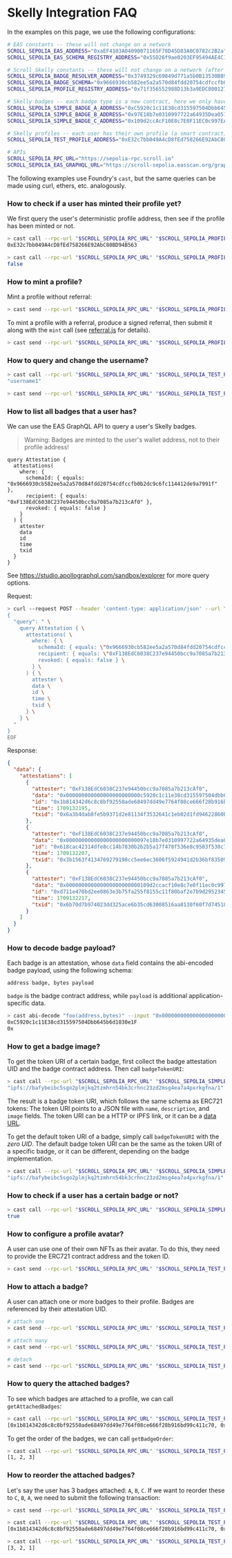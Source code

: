 # Skelly Integration FAQ

In the examples on this page, we use the following configurations:

```bash
# EAS constants -- these will not change on a network
SCROLL_SEPOLIA_EAS_ADDRESS="0xaEF4103A04090071165F78D45D83A0C0782c2B2a"
SCROLL_SEPOLIA_EAS_SCHEMA_REGISTRY_ADDRESS="0x55D26f9ae0203EF95494AE4C170eD35f4Cf77797"

# Scroll Skelly constants -- these will not change on a network (after the final deployment)
SCROLL_SEPOLIA_BADGE_RESOLVER_ADDRESS="0x3749329c69849d771a5b0B13530B899990dEe747"
SCROLL_SEPOLIA_BADGE_SCHEMA="0x9666930cb582ee5a2a570d84fdd20754cdfccfb0b2dc9c6fc114412de9a7991f"
SCROLL_SEPOLIA_PROFILE_REGISTRY_ADDRESS="0x71f356552988D13b3a9EDC8001275f6Ac0493671"

# Skelly badges -- each badge type is a new contract, here we only have three simple test contracts
SCROLL_SEPOLIA_SIMPLE_BADGE_A_ADDRESS="0xC5920c1c11E38cd315597504Dbb645b6d1030e1F"
SCROLL_SEPOLIA_SIMPLE_BADGE_B_ADDRESS="0x97E18b7e0310997722a64935Dea0511F119C3461"
SCROLL_SEPOLIA_SIMPLE_BADGE_C_ADDRESS="0x109d2ccAcF10E8c7E0F11EC0c997EAb99C379675"

# Skelly profiles -- each user has their own profile (a smart contract), here we provide a simple test profile
SCROLL_SEPOLIA_TEST_PROFILE_ADDRESS="0xE32c7bb049A4cD8fEd758266E92AbC80BD94B563"

# APIs
SCROLL_SEPOLIA_RPC_URL="https://sepolia-rpc.scroll.io"
SCROLL_SEPOLIA_EAS_GRAPHQL_URL="https://scroll-sepolia.easscan.org/graphql"
```

The following examples use Foundry's `cast`, but the same queries can be made using curl, ethers, etc. analogously.


### How to check if a user has minted their profile yet?

We first query the user's deterministic profile address, then see if the profile has been minted or not.

```bash
> cast call --rpc-url "$SCROLL_SEPOLIA_RPC_URL" "$SCROLL_SEPOLIA_PROFILE_REGISTRY_ADDRESS" "getProfile(address)(address)" "0xF138EdC6038C237e94450bcc9a7085a7b213cAf0"
0xE32c7bb049A4cD8fEd758266E92AbC80BD94B563

> cast call --rpc-url "$SCROLL_SEPOLIA_RPC_URL" "$SCROLL_SEPOLIA_PROFILE_REGISTRY_ADDRESS" "isProfileMinted(address)(bool)" "0xE32c7bb049A4cD8fEd758266E92AbC80BD94B563"
false
```


### How to mint a profile?

Mint a profile without referral:

```bash
> cast send --rpc-url "$SCROLL_SEPOLIA_RPC_URL" "$SCROLL_SEPOLIA_PROFILE_REGISTRY_ADDRESS" "mint(string,bytes)" "username1" "" --value "0.001ether" --private-key "$SCROLL_SEPOLIA_PRIVATE_KEY"
```

To mint a profile with a referral, produce a signed referral, then submit it along with the `mint` call (see [referral.js](../examples/src/referral.js) for details).

```bash
> cast send --rpc-url "$SCROLL_SEPOLIA_RPC_URL" "$SCROLL_SEPOLIA_PROFILE_REGISTRY_ADDRESS" "mint(string,bytes)" "username2" "0x000000000000000000000000f138edc6038c237e94450bcc9a7085a7b213caf00000000000000000000000000000000000000000000000000000000065df58b700000000000000000000000000000000000000000000000000000000000000600000000000000000000000000000000000000000000000000000000000000041f67a57c6bc0b93d7b7fb0ed30544825569c1e2a08037f235fb1716bdc260839657f8f9f130b3e43c55743912914103e5b4da7b7178081bece2149a53f14b5b251c00000000000000000000000000000000000000000000000000000000000000" --value "0.0005ether" --private-key "$SCROLL_SEPOLIA_PRIVATE_KEY2"
```


### How to query and change the username?

```bash
> cast call --rpc-url "$SCROLL_SEPOLIA_RPC_URL" "$SCROLL_SEPOLIA_TEST_PROFILE_ADDRESS" "username()(string)"
"username1"

> cast send --rpc-url "$SCROLL_SEPOLIA_RPC_URL" "$SCROLL_SEPOLIA_TEST_PROFILE_ADDRESS" "changeUsername(string)" "username2" --private-key "$SCROLL_SEPOLIA_PRIVATE_KEY"
```


### How to list all badges that a user has?

We can use the EAS GraphQL API to query a user's Skelly badges.

> Warning: Badges are minted to the user's wallet address, not to their profile address!

```
query Attestation {
  attestations(
    where: {
      schemaId: { equals: "0x9666930cb582ee5a2a570d84fdd20754cdfccfb0b2dc9c6fc114412de9a7991f" },
      recipient: { equals: "0xF138EdC6038C237e94450bcc9a7085a7b213cAf0" },
      revoked: { equals: false }
    }
  ) {
    attester
    data
    id
    time
    txid
  }
}
```

See https://studio.apollographql.com/sandbox/explorer for more query options.

Request:

```bash
> curl --request POST --header 'content-type: application/json' --url "$SCROLL_SEPOLIA_EAS_GRAPHQL_URL" --data-binary @- << EOF
{
  "query": " \
    query Attestation { \
      attestations( \
        where: { \
          schemaId: { equals: \"0x9666930cb582ee5a2a570d84fdd20754cdfccfb0b2dc9c6fc114412de9a7991f\" }, \
          recipient: { equals: \"0xF138EdC6038C237e94450bcc9a7085a7b213cAf0\" }, \
          revoked: { equals: false } \
        } \
      ) { \
        attester \
        data \
        id \
        time \
        txid \
      } \
    } \
  "
}
EOF
```

Response:

```json
{
  "data": {
    "attestations": [
      {
        "attester": "0xF138EdC6038C237e94450bcc9a7085a7b213cAf0",
        "data": "0x000000000000000000000000c5920c1c11e38cd315597504dbb645b6d1030e1f00000000000000000000000000000000000000000000000000000000000000400000000000000000000000000000000000000000000000000000000000000000",
        "id": "0x1b814342d6c8c8bf92550ade68497dd49e7764f08ce666f28b916bd99c411c70",
        "time": 1709132195,
        "txid": "0x6a3b4dab8fe5b9371d2e81134f3532641c1eb02d1fd94622860b2ccdb118dbba"
      },
      {
        "attester": "0xF138EdC6038C237e94450bcc9a7085a7b213cAf0",
        "data": "0x00000000000000000000000097e18b7e0310997722a64935dea0511f119c346100000000000000000000000000000000000000000000000000000000000000400000000000000000000000000000000000000000000000000000000000000000",
        "id": "0x618cac42314dfe8cc14b7830b2b2b5a17f478f536e8c9503f530c754c97c9f72",
        "time": 1709132207,
        "txid": "0x3b1563f4134769279198cc5ee6ec3606f5924941d2b36bf83509c4ba5362dbb3"
      },
      {
        "attester": "0xF138EdC6038C237e94450bcc9a7085a7b213cAf0",
        "data": "0x000000000000000000000000109d2ccacf10e8c7e0f11ec0c997eab99c37967500000000000000000000000000000000000000000000000000000000000000400000000000000000000000000000000000000000000000000000000000000000",
        "id": "0xd711e470bd2ee0863e3b75fa255f8155c11f80baf2e7b9d2952345a5b204a8e9",
        "time": 1709132217,
        "txid": "0x6b70d7b974023dd325ace6b35cd63008516aa8130f60f7d74518438c7e7a15fb"
      }
    ]
  }
}
```


### How to decode badge payload?

Each badge is an attestation, whose `data` field contains the abi-encoded badge payload, using the following schema:

```
address badge, bytes payload
```

`badge` is the badge contract address, while `payload` is additional application-specific data.

```bash
> cast abi-decode "foo(address,bytes)" --input "0x000000000000000000000000c5920c1c11e38cd315597504dbb645b6d1030e1f00000000000000000000000000000000000000000000000000000000000000400000000000000000000000000000000000000000000000000000000000000000"
0xC5920c1c11E38cd315597504Dbb645b6d1030e1F
0x
```


### How to get a badge image?

To get the token URI of a certain badge, first collect the badge attestation UID and the badge contract address. Then call `badgeTokenURI`:

```bash
> cast call --rpc-url "$SCROLL_SEPOLIA_RPC_URL" "$SCROLL_SEPOLIA_SIMPLE_BADGE_A_ADDRESS" "badgeTokenURI(bytes32)(string)" "0x1b814342d6c8c8bf92550ade68497dd49e7764f08ce666f28b916bd99c411c70"
"ipfs://bafybeibc5sgo2plmjkq2tzmhrn54bk3crhnc23zd2msg4ea7a4pxrkgfna/1"
```

The result is a badge token URI, which follows the same schema as ERC721 tokens: The token URI points to a JSON file with `name`, `description`, and `image` fields. The token URI can be a HTTP or IPFS link, or it can be a [data URL](https://developer.mozilla.org/en-US/docs/Web/HTTP/Basics_of_HTTP/Data_URLs).

To get the default token URI of a badge, simply call `badgeTokenURI` with the *zero UID*. The default badge token URI can be the same as the token URI of a specific badge, or it can be different, depending on the badge implementation.

```bash
> cast call --rpc-url "$SCROLL_SEPOLIA_RPC_URL" "$SCROLL_SEPOLIA_SIMPLE_BADGE_A_ADDRESS" "badgeTokenURI(bytes32)(string)" "0x0000000000000000000000000000000000000000000000000000000000000000"
"ipfs://bafybeibc5sgo2plmjkq2tzmhrn54bk3crhnc23zd2msg4ea7a4pxrkgfna/1"
```


### How to check if a user has a certain badge or not?

```bash
> cast call --rpc-url "$SCROLL_SEPOLIA_RPC_URL" "$SCROLL_SEPOLIA_SIMPLE_BADGE_A_ADDRESS" "hasBadge(address)(bool)" "0xF138EdC6038C237e94450bcc9a7085a7b213cAf0"
true
```


### How to configure a profile avatar?

A user can use one of their own NFTs as their avatar. To do this, they need to provide the ERC721 contract address and the token ID.

```bash
> cast send --rpc-url "$SCROLL_SEPOLIA_RPC_URL" "$SCROLL_SEPOLIA_TEST_PROFILE_ADDRESS" "changeAvatar(address,uint256)" "0x74670A3998d9d6622E32D0847fF5977c37E0eC91" "1" --private-key "$SCROLL_SEPOLIA_PRIVATE_KEY"
```


### How to attach a badge?

A user can attach one or more badges to their profile. Badges are referenced by their attestation UID.

```bash
# attach one
> cast send --rpc-url "$SCROLL_SEPOLIA_RPC_URL" "$SCROLL_SEPOLIA_TEST_PROFILE_ADDRESS" "attach(bytes32[])" "[0x1b814342d6c8c8bf92550ade68497dd49e7764f08ce666f28b916bd99c411c70]" --private-key "$SCROLL_SEPOLIA_PRIVATE_KEY"

# attach many
> cast send --rpc-url "$SCROLL_SEPOLIA_RPC_URL" "$SCROLL_SEPOLIA_TEST_PROFILE_ADDRESS" "attach(bytes32[])" "[0x618cac42314dfe8cc14b7830b2b2b5a17f478f536e8c9503f530c754c97c9f72,0xd711e470bd2ee0863e3b75fa255f8155c11f80baf2e7b9d2952345a5b204a8e9]" --private-key "$SCROLL_SEPOLIA_PRIVATE_KEY"

# detach
> cast send --rpc-url "$SCROLL_SEPOLIA_RPC_URL" "$SCROLL_SEPOLIA_TEST_PROFILE_ADDRESS" "detach(bytes32[])" "[0xd711e470bd2ee0863e3b75fa255f8155c11f80baf2e7b9d2952345a5b204a8e9]" --private-key "$SCROLL_SEPOLIA_PRIVATE_KEY"
```


### How to query the attached badges?

To see which badges are attached to a profile, we can call `getAttachedBadges`:

```bash
> cast call --rpc-url "$SCROLL_SEPOLIA_RPC_URL" "$SCROLL_SEPOLIA_TEST_PROFILE_ADDRESS" "getAttachedBadges()(bytes32[])"
[0x1b814342d6c8c8bf92550ade68497dd49e7764f08ce666f28b916bd99c411c70, 0x618cac42314dfe8cc14b7830b2b2b5a17f478f536e8c9503f530c754c97c9f72, 0xd711e470bd2ee0863e3b75fa255f8155c11f80baf2e7b9d2952345a5b204a8e9]
```

To get the order of the badges, we can call `getBadgeOrder`:

```bash
> cast call --rpc-url "$SCROLL_SEPOLIA_RPC_URL" "$SCROLL_SEPOLIA_TEST_PROFILE_ADDRESS" "getBadgeOrder()(uint256[])"
[1, 2, 3]
```


### How to reorder the attached badges?

Let's say the user has 3 badges attached: `A`, `B`, `C`. If we want to reorder these to `C`, `B`, `A`, we need to submit the following transaction:

```bash
> cast send --rpc-url "$SCROLL_SEPOLIA_RPC_URL" "$SCROLL_SEPOLIA_TEST_PROFILE_ADDRESS" "reorderBadges(uint256[])" "[3, 2, 1]" --private-key "$SCROLL_SEPOLIA_PRIVATE_KEY"

> cast call --rpc-url "$SCROLL_SEPOLIA_RPC_URL" "$SCROLL_SEPOLIA_TEST_PROFILE_ADDRESS" "getAttachedBadges()(bytes32[])"
[0x1b814342d6c8c8bf92550ade68497dd49e7764f08ce666f28b916bd99c411c70, 0x618cac42314dfe8cc14b7830b2b2b5a17f478f536e8c9503f530c754c97c9f72, 0xd711e470bd2ee0863e3b75fa255f8155c11f80baf2e7b9d2952345a5b204a8e9]

> cast call --rpc-url "$SCROLL_SEPOLIA_RPC_URL" "$SCROLL_SEPOLIA_TEST_PROFILE_ADDRESS" "getBadgeOrder()(uint256[])"
[3, 2, 1]
```
